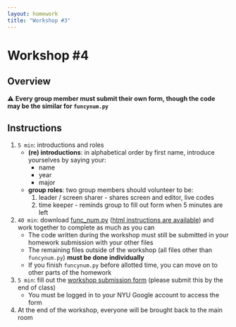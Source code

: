 ```yaml
---                                                                                                          
layout: homework                                                                                             
title: "Workshop #3"
---   
```


# Workshop #4

## Overview

⚠️ __Every group member must submit their own form, though the code may be the similar for `funcynum.py`__

## Instructions

1. `5 min`: introductions and roles
	* __(re) introductions__: in alphabetical order by first name, introduce yourselves by saying your:
		* name
		* year
		* major
	* __group roles__: two group members should volunteer to be:
		1. leader / screen sharer - shares screen and editor, live codes 
		2. time keeper - reminds group to fill out form when 5 minutes are left
2. `40 min`: download [func_num.py](funcynum.py) ([html instructions are available](funcynum.html)) and work together to complete as much as you can
	* The code written during the workshop must still be submitted in your homework submission with your other files
	* The remaining files outside of the workshop (all files other than `funcynum.py`) __must be done individually__
	* If you finish `funcynum.py` before allotted time, you can move on to other parts of the homework 
3. `5 min`: fill out the [workshop submission form](https://forms.gle/jMNkRvcSZ8X4r29M6) (please submit this by the end of class)
	* You must be logged in to your NYU Google account to access the form
4. At the end of the workshop, everyone will be brought back to the main room

<br>
<br>
<br>
<br>
<br>
<br>







